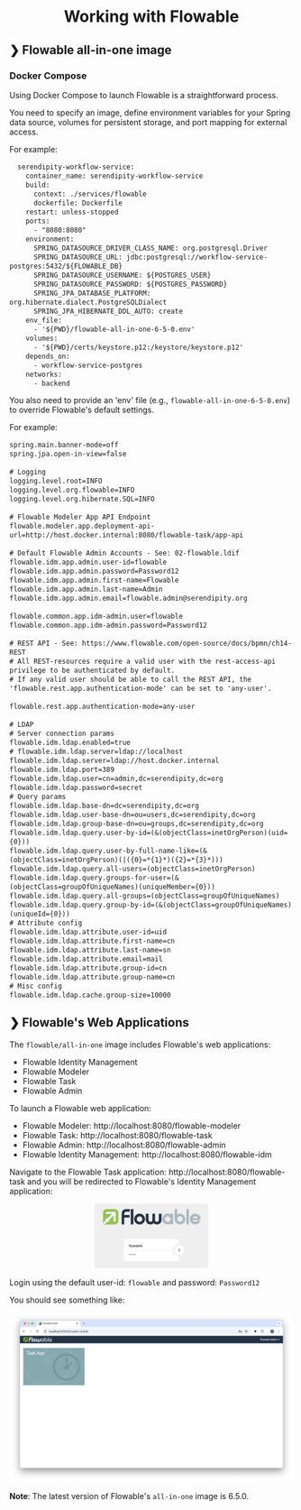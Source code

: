 <h1 align="center">Working with Flowable</h1>

## ❯ Flowable all-in-one image

### Docker Compose

Using Docker Compose to launch Flowable is a straightforward process.

You need to specify an image, define environment variables for your Spring data source, volumes for persistent
storage, and port mapping for external access.

For example:

```
  serendipity-workflow-service:
    container_name: serendipity-workflow-service
    build:
      context: ./services/flowable
      dockerfile: Dockerfile
    restart: unless-stopped
    ports:
      - "8080:8080"
    environment:
      SPRING_DATASOURCE_DRIVER_CLASS_NAME: org.postgresql.Driver
      SPRING_DATASOURCE_URL: jdbc:postgresql://workflow-service-postgres:5432/${FLOWABLE_DB}
      SPRING_DATASOURCE_USERNAME: ${POSTGRES_USER}
      SPRING_DATASOURCE_PASSWORD: ${POSTGRES_PASSWORD}
      SPRING_JPA_DATABASE_PLATFORM: org.hibernate.dialect.PostgreSQLDialect
      SPRING_JPA_HIBERNATE_DDL_AUTO: create
    env_file:
      - '${PWD}/flowable-all-in-one-6-5-0.env'
    volumes:
      - '${PWD}/certs/keystore.p12:/keystore/keystore.p12'
    depends_on:
      - workflow-service-postgres
    networks:
      - backend
```

You also need to provide an 'env' file (e.g., `flowable-all-in-one-6-5-0.env`) to override Flowable's default settings.

For example:

```
spring.main.banner-mode=off
spring.jpa.open-in-view=false

# Logging
logging.level.root=INFO
logging.level.org.flowable=INFO
logging.level.org.hibernate.SQL=INFO

# Flowable Modeler App API Endpoint
flowable.modeler.app.deployment-api-url=http://host.docker.internal:8080/flowable-task/app-api

# Default Flowable Admin Accounts - See: 02-flowable.ldif
flowable.idm.app.admin.user-id=flowable
flowable.idm.app.admin.password=Password12
flowable.idm.app.admin.first-name=Flowable
flowable.idm.app.admin.last-name=Admin
flowable.idm.app.admin.email=flowable.admin@serendipity.org

flowable.common.app.idm-admin.user=flowable
flowable.common.app.idm-admin.password=Password12

# REST API - See: https://www.flowable.com/open-source/docs/bpmn/ch14-REST
# All REST-resources require a valid user with the rest-access-api privilege to be authenticated by default.
# If any valid user should be able to call the REST API, the 'flowable.rest.app.authentication-mode' can be set to 'any-user'.

flowable.rest.app.authentication-mode=any-user

# LDAP
# Server connection params
flowable.idm.ldap.enabled=true
# flowable.idm.ldap.server=ldap://localhost
flowable.idm.ldap.server=ldap://host.docker.internal
flowable.idm.ldap.port=389
flowable.idm.ldap.user=cn=admin,dc=serendipity,dc=org
flowable.idm.ldap.password=secret
# Query params
flowable.idm.ldap.base-dn=dc=serendipity,dc=org
flowable.idm.ldap.user-base-dn=ou=users,dc=serendipity,dc=org
flowable.idm.ldap.group-base-dn=ou=groups,dc=serendipity,dc=org
flowable.idm.ldap.query.user-by-id=(&(objectClass=inetOrgPerson)(uid={0}))
flowable.idm.ldap.query.user-by-full-name-like=(&(objectClass=inetOrgPerson)(|({0}=*{1}*)({2}=*{3}*)))
flowable.idm.ldap.query.all-users=(objectClass=inetOrgPerson)
flowable.idm.ldap.query.groups-for-user=(&(objectClass=groupOfUniqueNames)(uniqueMember={0}))
flowable.idm.ldap.query.all-groups=(objectClass=groupOfUniqueNames)
flowable.idm.ldap.query.group-by-id=(&(objectClass=groupOfUniqueNames)(uniqueId={0}))
# Attribute config
flowable.idm.ldap.attribute.user-id=uid
flowable.idm.ldap.attribute.first-name=cn
flowable.idm.ldap.attribute.last-name=sn
flowable.idm.ldap.attribute.email=mail
flowable.idm.ldap.attribute.group-id=cn
flowable.idm.ldap.attribute.group-name=cn
# Misc config
flowable.idm.ldap.cache.group-size=10000
```

## ❯ Flowable's Web Applications

The `flowable/all-in-one` image includes Flowable's web applications:

- Flowable Identity Management
- Flowable Modeler
- Flowable Task
- Flowable Admin

To launch a Flowable web application:

- Flowable Modeler: http://localhost:8080/flowable-modeler
- Flowable Task: http://localhost:8080/flowable-task
- Flowable Admin: http://localhost:8080/flowable-admin
- Flowable Identity Management: http://localhost:8080/flowable-idm

Navigate to the Flowable Task application: http://localhost:8080/flowable-task and you will be redirected to Flowable's 
Identity Management application:

<p align="center">
  <img src="./login.png" alt="Authentication Settings" width="40%" height="auto" />
</p>

Login using the default user-id: `flowable` and password: `Password12`

You should see something like:

<p align="center">
  <img src="./flowable-task-landing-page.png" alt="Flowable Task landing page"/>
</p>

**Note**: The latest version of Flowable's `all-in-one` image is 6.5.0.
